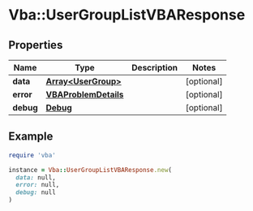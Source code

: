 # Vba::UserGroupListVBAResponse

## Properties

| Name | Type | Description | Notes |
| ---- | ---- | ----------- | ----- |
| **data** | [**Array&lt;UserGroup&gt;**](UserGroup.md) |  | [optional] |
| **error** | [**VBAProblemDetails**](VBAProblemDetails.md) |  | [optional] |
| **debug** | [**Debug**](Debug.md) |  | [optional] |

## Example

```ruby
require 'vba'

instance = Vba::UserGroupListVBAResponse.new(
  data: null,
  error: null,
  debug: null
)
```

